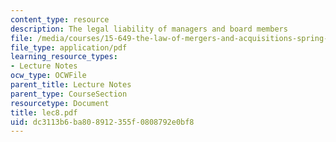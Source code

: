 ```yaml
---
content_type: resource
description: The legal liability of managers and board members
file: /media/courses/15-649-the-law-of-mergers-and-acquisitions-spring-2003/dc3113b6ba808912355f0808792e0bf8_lec8.pdf
file_type: application/pdf
learning_resource_types:
- Lecture Notes
ocw_type: OCWFile
parent_title: Lecture Notes
parent_type: CourseSection
resourcetype: Document
title: lec8.pdf
uid: dc3113b6-ba80-8912-355f-0808792e0bf8
---
```

